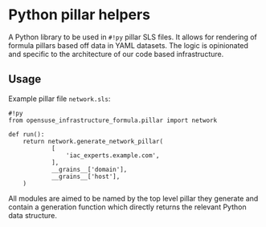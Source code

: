 # Python pillar helpers

A Python library to be used in `#!py` pillar SLS files. It allows for rendering of formula pillars based off data in YAML datasets.
The logic is opinionated and specific to the architecture of our code based infrastructure.

## Usage

Example pillar file `network.sls`:

```
#!py
from opensuse_infrastructure_formula.pillar import network

def run():
    return network.generate_network_pillar(
            [
                'iac_experts.example.com',
            ],
            __grains__['domain'],
            __grains__['host'],
    )
```

All modules are aimed to be named by the top level pillar they generate and contain a generation function which directly returns the relevant Python data structure.
